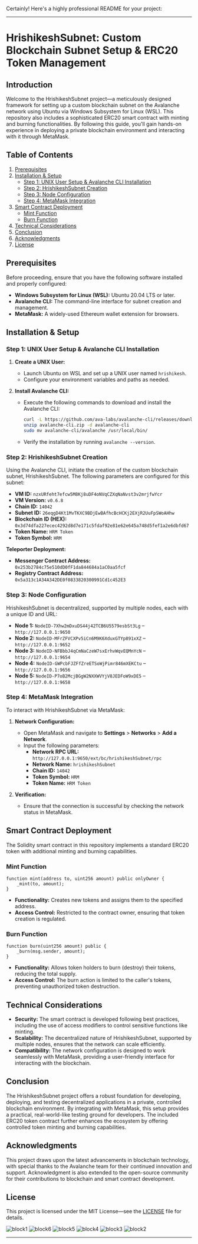Certainly! Here's a highly professional README for your project:

---

# **HrishikeshSubnet: Custom Blockchain Subnet Setup & ERC20 Token Management**

## **Introduction**

Welcome to the HrishikeshSubnet project—a meticulously designed framework for setting up a custom blockchain subnet on the Avalanche network using Ubuntu via Windows Subsystem for Linux (WSL). This repository also includes a sophisticated ERC20 smart contract with minting and burning functionalities. By following this guide, you'll gain hands-on experience in deploying a private blockchain environment and interacting with it through MetaMask.

## **Table of Contents**

1. [Prerequisites](#prerequisites)
2. [Installation & Setup](#installation--setup)
   - [Step 1: UNIX User Setup & Avalanche CLI Installation](#step-1-unix-user-setup--avalanche-cli-installation)
   - [Step 2: HrishikeshSubnet Creation](#step-2-hrishikeshsubnet-creation)
   - [Step 3: Node Configuration](#step-3-node-configuration)
   - [Step 4: MetaMask Integration](#step-4-metamask-integration)
3. [Smart Contract Deployment](#smart-contract-deployment)
   - [Mint Function](#mint-function)
   - [Burn Function](#burn-function)
4. [Technical Considerations](#technical-considerations)
5. [Conclusion](#conclusion)
6. [Acknowledgments](#acknowledgments)
7. [License](#license)

## **Prerequisites**

Before proceeding, ensure that you have the following software installed and properly configured:

- **Windows Subsystem for Linux (WSL):** Ubuntu 20.04 LTS or later.
- **Avalanche CLI:** The command-line interface for subnet creation and management.
- **MetaMask:** A widely-used Ethereum wallet extension for browsers.

## **Installation & Setup**

### **Step 1: UNIX User Setup & Avalanche CLI Installation**

1. **Create a UNIX User:**
   - Launch Ubuntu on WSL and set up a UNIX user named `hrishikesh`.
   - Configure your environment variables and paths as needed.

2. **Install Avalanche CLI:**
   - Execute the following commands to download and install the Avalanche CLI:
     ```bash
     curl -L https://github.com/ava-labs/avalanche-cli/releases/download/v1.7.1/avalanche-cli-v1.7.1-linux.zip -o avalanche-cli.zip
     unzip avalanche-cli.zip -d avalanche-cli
     sudo mv avalanche-cli/avalanche /usr/local/bin/
     ```
   - Verify the installation by running `avalanche --version`.

### **Step 2: HrishikeshSubnet Creation**

Using the Avalanche CLI, initiate the creation of the custom blockchain subnet, HrishikeshSubnet. The following parameters are configured for this subnet:

- **VM ID:** `nzxURfeht7efcw5M8Kj8uDF4oNVqCZXqNaNvst3v2mrjfwYcr`
- **VM Version:** `v0.6.8`
- **Chain ID:** `14042`
- **Subnet ID:** `26eqgD4Kt1MvTKXC9BDjEwBAfhcBcHCKj2EXjR2UuFpSWoAHhw`
- **Blockchain ID (HEX):** `0x3d74dfa227ecec4292d8d7e171c5fdaf92e81e62e645a748d5fef1a2e6dbfd67`
- **Token Name:** `HRM Token`
- **Token Symbol:** `HRM`

**Teleporter Deployment:**

- **Messenger Contract Address:** `0x253b2784c75e510dD0fF1da844684a1aC0aa5fcf`
- **Registry Contract Address:** `0x5a313c1A34A342DE0f0833820300991Cd1c452E3`

### **Step 3: Node Configuration**

HrishikeshSubnet is decentralized, supported by multiple nodes, each with a unique ID and URL:

- **Node 1:** `NodeID-7Xhw2mDxuDS44j42TCB6U5579esbSt3Lg` – `http://127.0.0.1:9650`
- **Node 2:** `NodeID-MFrZFVCXPv5iCn6M9K6XduxGTYp891xXZ` – `http://127.0.0.1:9652`
- **Node 3:** `NodeID-NFBbbJ4qCmNaCzeW7sxErhvWqvEQMnYcN` – `http://127.0.0.1:9654`
- **Node 4:** `NodeID-GWPcbFJZFfZreETSoWjPimr846mXEKCtu` – `http://127.0.0.1:9656`
- **Node 5:** `NodeID-P7oB2McjBGgW2NXXWVYjV8JEDFoW9xDE5` – `http://127.0.0.1:9658`

### **Step 4: MetaMask Integration**

To interact with HrishikeshSubnet via MetaMask:

1. **Network Configuration:**
   - Open MetaMask and navigate to **Settings** > **Networks** > **Add a Network**.
   - Input the following parameters:
     - **Network RPC URL:** `http://127.0.0.1:9650/ext/bc/hrishikeshSubnet/rpc`
     - **Network Name:** `hrishikeshSubnet`
     - **Chain ID:** `14042`
     - **Token Symbol:** `HRM`
     - **Token Name:** `HRM Token`

2. **Verification:**
   - Ensure that the connection is successful by checking the network status in MetaMask.

## **Smart Contract Deployment**

The Solidity smart contract in this repository implements a standard ERC20 token with additional minting and burning capabilities.

### **Mint Function**

```solidity
function mint(address to, uint256 amount) public onlyOwner {
    _mint(to, amount);
}
```

- **Functionality:** Creates new tokens and assigns them to the specified address.
- **Access Control:** Restricted to the contract owner, ensuring that token creation is regulated.

### **Burn Function**

```solidity
function burn(uint256 amount) public {
    _burn(msg.sender, amount);
}
```

- **Functionality:** Allows token holders to burn (destroy) their tokens, reducing the total supply.
- **Access Control:** The burn action is limited to the caller's tokens, preventing unauthorized token destruction.

## **Technical Considerations**

- **Security:** The smart contract is developed following best practices, including the use of access modifiers to control sensitive functions like minting.
- **Scalability:** The decentralized nature of HrishikeshSubnet, supported by multiple nodes, ensures that the network can scale efficiently.
- **Compatibility:** The network configuration is designed to work seamlessly with MetaMask, providing a user-friendly interface for interacting with the blockchain.

## **Conclusion**

The HrishikeshSubnet project offers a robust foundation for developing, deploying, and testing decentralized applications in a private, controlled blockchain environment. By integrating with MetaMask, this setup provides a practical, real-world-like testing ground for developers. The included ERC20 token contract further enhances the ecosystem by offering controlled token minting and burning capabilities.

## **Acknowledgments**

This project draws upon the latest advancements in blockchain technology, with special thanks to the Avalanche team for their continued innovation and support. Acknowledgment is also extended to the open-source community for their contributions to blockchain and smart contract development.

## **License**

This project is licensed under the MIT License—see the [LICENSE](LICENSE) file for details.

![block1](https://github.com/user-attachments/assets/0c985b2f-dc02-4c64-87c3-afe245809fe2)
![block6](https://github.com/user-attachments/assets/d9cfd7a6-aab6-4dac-8140-85e2a0dbb860)
![block5](https://github.com/user-attachments/assets/1fd5e233-ecb3-4dd6-9120-3157e99b6e3c)
![block4](https://github.com/user-attachments/assets/ca65eee2-285c-4e32-8c61-6aa5792873dc)
![block3](https://github.com/user-attachments/assets/b0b1e8de-33a9-40f1-a318-75d92ee556c3)
![block2](https://github.com/user-attachments/assets/1af20f8b-2385-43a8-8f92-d44162b6c499)

---

